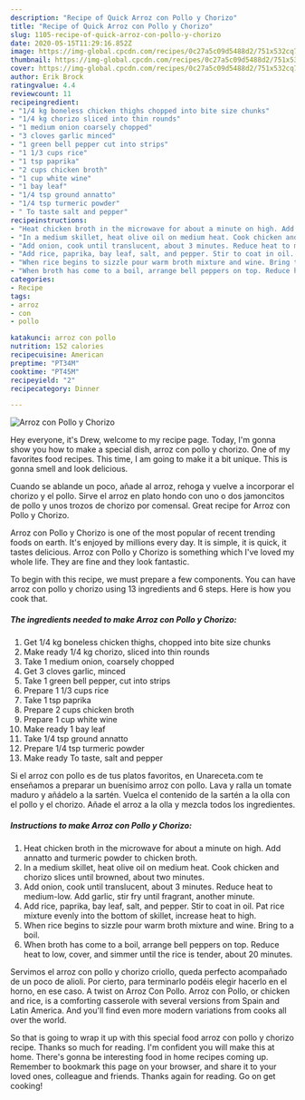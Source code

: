 ```yaml
---
description: "Recipe of Quick Arroz con Pollo y Chorizo"
title: "Recipe of Quick Arroz con Pollo y Chorizo"
slug: 1105-recipe-of-quick-arroz-con-pollo-y-chorizo
date: 2020-05-15T11:29:16.852Z
image: https://img-global.cpcdn.com/recipes/0c27a5c09d5488d2/751x532cq70/arroz-con-pollo-y-chorizo-recipe-main-photo.jpg
thumbnail: https://img-global.cpcdn.com/recipes/0c27a5c09d5488d2/751x532cq70/arroz-con-pollo-y-chorizo-recipe-main-photo.jpg
cover: https://img-global.cpcdn.com/recipes/0c27a5c09d5488d2/751x532cq70/arroz-con-pollo-y-chorizo-recipe-main-photo.jpg
author: Erik Brock
ratingvalue: 4.4
reviewcount: 11
recipeingredient:
- "1/4 kg boneless chicken thighs chopped into bite size chunks"
- "1/4 kg chorizo sliced into thin rounds"
- "1 medium onion coarsely chopped"
- "3 cloves garlic minced"
- "1 green bell pepper cut into strips"
- "1 1/3 cups rice"
- "1 tsp paprika"
- "2 cups chicken broth"
- "1 cup white wine"
- "1 bay leaf"
- "1/4 tsp ground annatto"
- "1/4 tsp turmeric powder"
- " To taste salt and pepper"
recipeinstructions:
- "Heat chicken broth in the microwave for about a minute on high. Add annatto and turmeric powder to chicken broth."
- "In a medium skillet, heat olive oil on medium heat. Cook chicken and chorizo slices until browned, about two minutes."
- "Add onion, cook until translucent, about 3 minutes. Reduce heat to medium-low. Add garlic, stir fry until fragrant, another minute."
- "Add rice, paprika, bay leaf, salt, and pepper. Stir to coat in oil. Pat rice mixture evenly into the bottom of skillet, increase heat to high."
- "When rice begins to sizzle pour warm broth mixture and wine. Bring to a boil."
- "When broth has come to a boil, arrange bell peppers on top. Reduce heat to low, cover, and simmer until the rice is tender, about 20 minutes."
categories:
- Recipe
tags:
- arroz
- con
- pollo

katakunci: arroz con pollo 
nutrition: 152 calories
recipecuisine: American
preptime: "PT34M"
cooktime: "PT45M"
recipeyield: "2"
recipecategory: Dinner

---
```



![Arroz con Pollo y Chorizo](https://img-global.cpcdn.com/recipes/0c27a5c09d5488d2/751x532cq70/arroz-con-pollo-y-chorizo-recipe-main-photo.jpg)

Hey everyone, it's Drew, welcome to my recipe page. Today, I'm gonna show you how to make a special dish, arroz con pollo y chorizo. One of my favorites food recipes. This time, I am going to make it a bit unique. This is gonna smell and look delicious.

Cuando se ablande un poco, añade al arroz, rehoga y vuelve a incorporar el chorizo y el pollo. Sirve el arroz en plato hondo con uno o dos jamoncitos de pollo y unos trozos de chorizo por comensal. Great recipe for Arroz con Pollo y Chorizo.

Arroz con Pollo y Chorizo is one of the most popular of recent trending foods on earth. It's enjoyed by millions every day. It is simple, it is quick, it tastes delicious. Arroz con Pollo y Chorizo is something which I've loved my whole life. They are fine and they look fantastic.


To begin with this recipe, we must prepare a few components. You can have arroz con pollo y chorizo using 13 ingredients and 6 steps. Here is how you cook that.

<!--inarticleads1-->

##### The ingredients needed to make Arroz con Pollo y Chorizo:

1. Get 1/4 kg boneless chicken thighs, chopped into bite size chunks
1. Make ready 1/4 kg chorizo, sliced into thin rounds
1. Take 1 medium onion, coarsely chopped
1. Get 3 cloves garlic, minced
1. Take 1 green bell pepper, cut into strips
1. Prepare 1 1/3 cups rice
1. Take 1 tsp paprika
1. Prepare 2 cups chicken broth
1. Prepare 1 cup white wine
1. Make ready 1 bay leaf
1. Take 1/4 tsp ground annatto
1. Prepare 1/4 tsp turmeric powder
1. Make ready  To taste, salt and pepper


Si el arroz con pollo es de tus platos favoritos, en Unareceta.com te enseñamos a preparar un buenísimo arroz con pollo. Lava y ralla un tomate maduro y añádelo a la sartén. Vuelca el contenido de la sartén a la olla con el pollo y el chorizo. Añade el arroz a la olla y mezcla todos los ingredientes. 

<!--inarticleads2-->

##### Instructions to make Arroz con Pollo y Chorizo:

1. Heat chicken broth in the microwave for about a minute on high. Add annatto and turmeric powder to chicken broth.
1. In a medium skillet, heat olive oil on medium heat. Cook chicken and chorizo slices until browned, about two minutes.
1. Add onion, cook until translucent, about 3 minutes. Reduce heat to medium-low. Add garlic, stir fry until fragrant, another minute.
1. Add rice, paprika, bay leaf, salt, and pepper. Stir to coat in oil. Pat rice mixture evenly into the bottom of skillet, increase heat to high.
1. When rice begins to sizzle pour warm broth mixture and wine. Bring to a boil.
1. When broth has come to a boil, arrange bell peppers on top. Reduce heat to low, cover, and simmer until the rice is tender, about 20 minutes.


Servimos el arroz con pollo y chorizo criollo, queda perfecto acompañado de un poco de alioli. Por cierto, para terminarlo podéis elegir hacerlo en el horno, en ese caso. A twist on Arroz Con Pollo. Arroz con Pollo, or chicken and rice, is a comforting casserole with several versions from Spain and Latin America. And you&#39;ll find even more modern variations from cooks all over the world. 

So that is going to wrap it up with this special food arroz con pollo y chorizo recipe. Thanks so much for reading. I'm confident you will make this at home. There's gonna be interesting food in home recipes coming up. Remember to bookmark this page on your browser, and share it to your loved ones, colleague and friends. Thanks again for reading. Go on get cooking!
